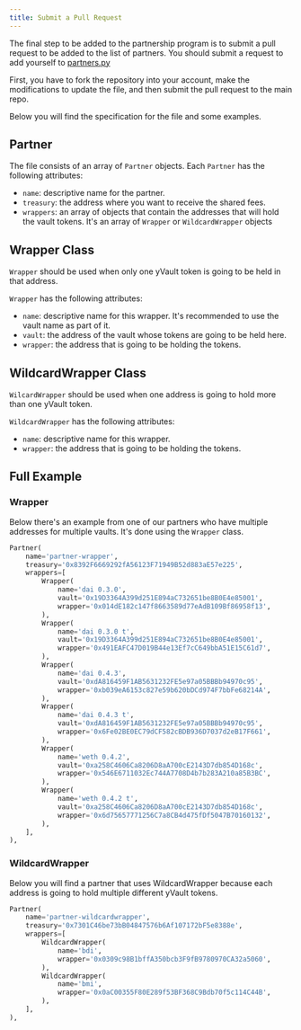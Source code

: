 ```yaml
---
title: Submit a Pull Request
---
```


The final step to be added to the partnership program is to submit a pull request to be added to the list of partners. You should submit a request to add yourself to [partners.py](https://github.com/Yeeldx/Yeeldx-exporter/blob/master/Yeeldx/partners/partners.py)

First, you have to fork the repository into your account, make the modifications to update the file, and then submit the pull request to the main repo.

Below you will find the specification for the file and some examples.

## Partner

The file consists of an array of `Partner` objects. Each `Partner` has the following attributes:

- `name`: descriptive name for the partner.
- `treasury`: the address where you want to receive the shared fees.
- `wrappers`: an array of objects that contain the addresses that will hold the vault tokens. It's an array of `Wrapper` or `WildcardWrapper` objects

## Wrapper Class

`Wrapper` should be used when only one yVault token is going to be held in that address.

`Wrapper` has the following attributes:

- `name`: descriptive name for this wrapper. It's recommended to use the vault name as part of it.
- `vault`: the address of the vault whose tokens are going to be held here.
- `wrapper`: the address that is going to be holding the tokens.

## WildcardWrapper Class

`WilcardWrapper` should be used when one address is going to hold more than one yVault token. 

`WildcardWrapper` has the following attributes:

- `name`: descriptive name for this wrapper.
- `wrapper`: the address that is going to be holding the tokens.

## Full Example

### Wrapper

Below there's an example from one of our partners who have multiple addresses for multiple vaults. It's done using the `Wrapper` class.

```python
Partner(
    name='partner-wrapper',
    treasury='0x8392F6669292fA56123F71949B52d883aE57e225',
    wrappers=[
        Wrapper(
            name='dai 0.3.0',
            vault='0x19D3364A399d251E894aC732651be8B0E4e85001',
            wrapper='0x014dE182c147f8663589d77eAdB109Bf86958f13',
        ),
        Wrapper(
            name='dai 0.3.0 t',
            vault='0x19D3364A399d251E894aC732651be8B0E4e85001',
            wrapper='0x491EAFC47D019B44e13Ef7cC649bbA51E15C61d7',
        ),
        Wrapper(
            name='dai 0.4.3',
            vault='0xdA816459F1AB5631232FE5e97a05BBBb94970c95',
            wrapper='0xb039eA6153c827e59b620bDCd974F7bbFe68214A',
        ),
        Wrapper(
            name='dai 0.4.3 t',
            vault='0xdA816459F1AB5631232FE5e97a05BBBb94970c95',
            wrapper='0x6Fe02BE0EC79dCF582cBDB936D7037d2eB17F661',
        ),
        Wrapper(
            name='weth 0.4.2',
            vault='0xa258C4606Ca8206D8aA700cE2143D7db854D168c',
            wrapper='0x546E6711032Ec744A7708D4b7b283A210a85B3BC',
        ),
        Wrapper(
            name='weth 0.4.2 t',
            vault='0xa258C4606Ca8206D8aA700cE2143D7db854D168c',
            wrapper='0x6d75657771256C7a8CB4d475fDf5047B70160132',
        ),
    ],
),
```

### WildcardWrapper

Below you will find a partner that uses WildcardWrapper because each address is going to hold multiple different yVault tokens.

```python
Partner(
    name='partner-wildcardwrapper',
    treasury='0x7301C46be73bB04847576b6Af107172bF5e8388e',
    wrappers=[
        WildcardWrapper(
            name='bdi',
            wrapper='0x0309c98B1bffA350bcb3F9fB9780970CA32a5060',
        ),
        WildcardWrapper(
            name='bmi',
            wrapper='0x0aC00355F80E289f53BF368C9Bdb70f5c114C44B',
        ),
    ],
),
```

